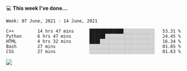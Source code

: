 💻 **This week I've done...**

<!--START_SECTION:waka-->
```text
Week: 07 June, 2021 - 14 June, 2021

C++         14 hrs 47 mins      █████████████░░░░░░░░░░░░   53.31 % 
Python      6 hrs 47 mins       ██████░░░░░░░░░░░░░░░░░░░   24.45 % 
HTML        4 hrs 32 mins       ████░░░░░░░░░░░░░░░░░░░░░   16.34 % 
Bash        27 mins             ░░░░░░░░░░░░░░░░░░░░░░░░░   01.65 % 
CSS         27 mins             ░░░░░░░░░░░░░░░░░░░░░░░░░   01.63 %
```
<!--END_SECTION:waka-->

![](https://hits.seeyoufarm.com/api/count/incr/badge.svg?url=https%3A%2F%2Fgithub.com%2Fkuanhungchen&count_bg=%2379C83D&title_bg=%23555555&icon=github.svg&icon_color=%23E7E7E7&title=hits&edge_flat=false)

